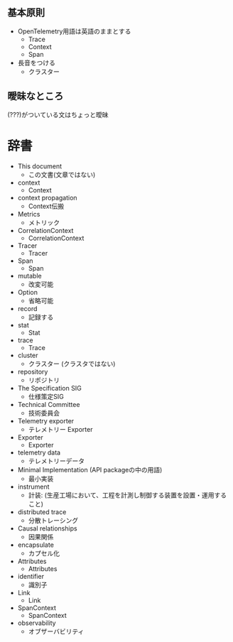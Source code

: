 ## 基本原則

- OpenTelemetry用語は英語のままとする
  - Trace
  - Context
  - Span
- 長音をつける
  - クラスター

## 曖昧なところ

(???)がついている文はちょっと曖昧

# 辞書

- This document
  - この文書(文章ではない)
- context
  - Context
- context propagation
  - Context伝搬
- Metrics
  - メトリック
- CorrelationContext
  - CorrelationContext
- Tracer
  - Tracer
- Span
  - Span
- mutable
  - 改変可能
- Option
  - 省略可能
- record
  - 記録する
- stat
  - Stat
- trace
  - Trace
- cluster
  - クラスター (クラスタではない)
- repository
  - リポジトリ
- The Specification SIG
  - 仕様策定SIG
- Technical Committee
  - 技術委員会
- Telemetry exporter
  - テレメトリー Exporter
- Exporter
  - Exporter
- telemetry data
  - テレメトリーデータ
- Minimal Implementation (API packageの中の用語)
  - 最小実装
- instrument
  - 計装: (生産工場において、工程を計測し制御する装置を設置・運用すること)
- distributed trace
  - 分散トレーシング
- Causal relationships
  - 因果関係
- encapsulate
  - カプセル化
- Attributes
  - Attributes
- identifier
  - 識別子
- Link
  - Link
- SpanContext
  - SpanContext
- observability
  - オブザーバビリティ
